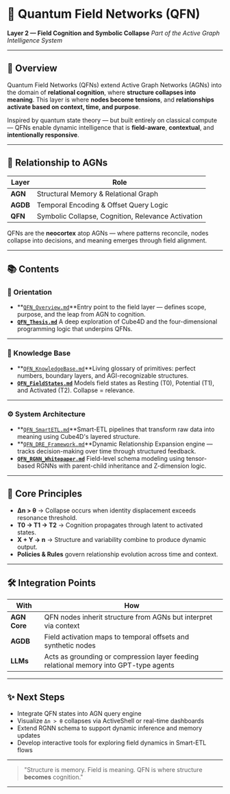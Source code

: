 # 🧠 Quantum Field Networks (QFN)

**Layer 2 — Field Cognition and Symbolic Collapse**
*Part of the Active Graph Intelligence System*

---

## 📍 Overview

Quantum Field Networks (QFNs) extend Active Graph Networks (AGNs) into the domain of **relational cognition**, where **structure collapses into meaning**. This layer is where **nodes become tensions**, and **relationships activate based on context, time, and purpose**.

Inspired by quantum state theory — but built entirely on classical compute — QFNs enable dynamic intelligence that is **field-aware**, **contextual**, and **intentionally responsive**.

---

## 🔁 Relationship to AGNs

| Layer          | Role                                               |
| -------------- | -------------------------------------------------- |
| **AGN**  | Structural Memory & Relational Graph               |
| **AGDB** | Temporal Encoding & Offset Query Logic             |
| **QFN**  | Symbolic Collapse, Cognition, Relevance Activation |

QFNs are the **neocortex** atop AGNs — where patterns reconcile, nodes collapse into decisions, and meaning emerges through field alignment.

---

## 📚 Contents

### 🔷 Orientation

- **[`QFN_Overview.md`](./QFN_Overview.md)**Entry point to the field layer — defines scope, purpose, and the leap from AGN to cognition.
- **[`QFN_Thesis.md`](./QFN_Thesis.md)**
  A deep exploration of Cube4D and the four-dimensional programming logic that underpins QFNs.

---

### 📖 Knowledge Base

- **[`QFN_KnowledgeBase.md`](./QFN_KnowledgeBase.md)**Living glossary of primitives: perfect numbers, boundary layers, and AGI-recognizable structures.
- **[`QFN_FieldStates.md`](./QFN_FieldStates.md)**
  Models field states as Resting (T0), Potential (T1), and Activated (T2). Collapse = relevance.

---

### ⚙️ System Architecture

- **[`QFN_SmartETL.md`](./QFN_SmartETL.md)**Smart-ETL pipelines that transform raw data into meaning using Cube4D's layered structure.
- **[`QFN_DRE_Framework.md`](./QFN_DRE_Framework.md)**Dynamic Relationship Expansion engine — tracks decision-making over time through structured feedback.
- **[`QFN_RGNN_Whitepaper.md`](./QFN_RGNN_Whitepaper.md)**
  Field-level schema modeling using tensor-based RGNNs with parent-child inheritance and Z-dimension logic.

---

## 🧩 Core Principles

- **Δn > θ** → Collapse occurs when identity displacement exceeds resonance threshold.
- **T0 → T1 → T2** → Cognition propagates through latent to activated states.
- **X + Y → n** → Structure and variability combine to produce dynamic output.
- **Policies & Rules** govern relationship evolution across time and context.

---

## 🛠 Integration Points

| With               | How                                                                                   |
| ------------------ | ------------------------------------------------------------------------------------- |
| **AGN Core** | QFN nodes inherit structure from AGNs but interpret via context                       |
| **AGDB**     | Field activation maps to temporal offsets and synthetic nodes                         |
| **LLMs**     | Acts as grounding or compression layer feeding relational memory into GPT-type agents |

---

## ✨ Next Steps

- Integrate QFN states into AGN query engine
- Visualize `Δn > θ` collapses via ActiveShell or real-time dashboards
- Extend RGNN schema to support dynamic inference and memory updates
- Develop interactive tools for exploring field dynamics in Smart-ETL flows

---

> "Structure is memory. Field is meaning.
> QFN is where structure **becomes** cognition."

---
